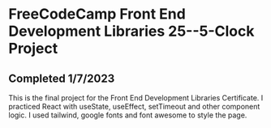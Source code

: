 # FreeCodeCamp Front End Development Libraries 25--5-Clock Project

## Completed 1/7/2023

This is the final project for the Front End Development Libraries Certificate. I practiced React with useState, useEffect, setTimeout and other component logic. I used tailwind, google fonts and font awesome to style the page. 